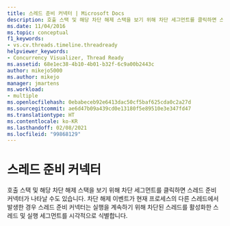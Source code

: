 ```yaml
---
title: 스레드 준비 커넥터 | Microsoft Docs
description: 호출 스택 및 해당 차단 해제 스택을 보기 위해 차단 세그먼트를 클릭하면 스레드 준비 커넥터가 나타날 수도 있다는 것을 알아봅니다.
ms.date: 11/04/2016
ms.topic: conceptual
f1_keywords:
- vs.cv.threads.timeline.threadready
helpviewer_keywords:
- Concurrency Visualizer, Thread Ready
ms.assetid: 68e1ec38-4b10-4b01-b32f-6c9a00b2443c
author: mikejo5000
ms.author: mikejo
manager: jmartens
ms.workload:
- multiple
ms.openlocfilehash: 0ebabeceb92e6413dac50cf5baf625cda0c2a27d
ms.sourcegitcommit: ae6d47b09a439cd0e13180f5e89510e3e347fd47
ms.translationtype: HT
ms.contentlocale: ko-KR
ms.lasthandoff: 02/08/2021
ms.locfileid: "99868129"
---
```

# <a name="thread-ready-connector"></a>스레드 준비 커넥터
호출 스택 및 해당 차단 해제 스택을 보기 위해 차단 세그먼트를 클릭하면 스레드 준비 커넥터가 나타날 수도 있습니다. 차단 해제 이벤트가 현재 프로세스의 다른 스레드에서 발생한 경우 스레드 준비 커넥터는 실행을 계속하기 위해 차단된 스레드를 활성화한 스레드 및 실행 세그먼트를 시각적으로 식별합니다.